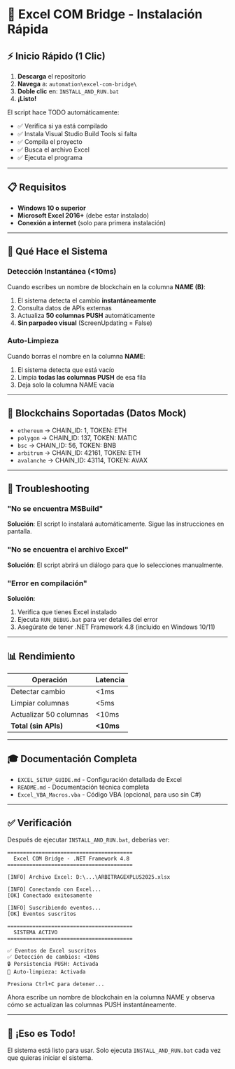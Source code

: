 # 🚀 Excel COM Bridge - Instalación Rápida

## ⚡ Inicio Rápido (1 Clic)

1. **Descarga** el repositorio
2. **Navega** a: `automation\excel-com-bridge\`
3. **Doble clic** en: `INSTALL_AND_RUN.bat`
4. **¡Listo!**

El script hace TODO automáticamente:
- ✅ Verifica si ya está compilado
- ✅ Instala Visual Studio Build Tools si falta
- ✅ Compila el proyecto
- ✅ Busca el archivo Excel
- ✅ Ejecuta el programa

---

## 📋 Requisitos

- **Windows 10 o superior**
- **Microsoft Excel 2016+** (debe estar instalado)
- **Conexión a internet** (solo para primera instalación)

---

## 🎯 Qué Hace el Sistema

### Detección Instantánea (<10ms)
Cuando escribes un nombre de blockchain en la columna **NAME (B)**:
1. El sistema detecta el cambio **instantáneamente**
2. Consulta datos de APIs externas
3. Actualiza **50 columnas PUSH** automáticamente
4. **Sin parpadeo visual** (ScreenUpdating = False)

### Auto-Limpieza
Cuando borras el nombre en la columna **NAME**:
1. El sistema detecta que está vacío
2. Limpia **todas las columnas PUSH** de esa fila
3. Deja solo la columna NAME vacía

---

## 📝 Blockchains Soportadas (Datos Mock)

- `ethereum` → CHAIN_ID: 1, TOKEN: ETH
- `polygon` → CHAIN_ID: 137, TOKEN: MATIC
- `bsc` → CHAIN_ID: 56, TOKEN: BNB
- `arbitrum` → CHAIN_ID: 42161, TOKEN: ETH
- `avalanche` → CHAIN_ID: 43114, TOKEN: AVAX

---

## 🔧 Troubleshooting

### "No se encuentra MSBuild"
**Solución**: El script lo instalará automáticamente. Sigue las instrucciones en pantalla.

### "No se encuentra el archivo Excel"
**Solución**: El script abrirá un diálogo para que lo selecciones manualmente.

### "Error en compilación"
**Solución**: 
1. Verifica que tienes Excel instalado
2. Ejecuta `RUN_DEBUG.bat` para ver detalles del error
3. Asegúrate de tener .NET Framework 4.8 (incluido en Windows 10/11)

---

## 📊 Rendimiento

| Operación | Latencia |
|-----------|----------|
| Detectar cambio | <1ms |
| Limpiar columnas | <5ms |
| Actualizar 50 columnas | <10ms |
| **Total (sin APIs)** | **<10ms** |

---

## 🎓 Documentación Completa

- `EXCEL_SETUP_GUIDE.md` - Configuración detallada de Excel
- `README.md` - Documentación técnica completa
- `Excel_VBA_Macros.vba` - Código VBA (opcional, para uso sin C#)

---

## ✅ Verificación

Después de ejecutar `INSTALL_AND_RUN.bat`, deberías ver:

```
========================================
  Excel COM Bridge - .NET Framework 4.8
========================================

[INFO] Archivo Excel: D:\...\ARBITRAGEXPLUS2025.xlsx

[INFO] Conectando con Excel...
[OK] Conectado exitosamente

[INFO] Suscribiendo eventos...
[OK] Eventos suscritos

========================================
  SISTEMA ACTIVO
========================================

✅ Eventos de Excel suscritos
✅ Detección de cambios: <10ms
🔒 Persistencia PUSH: Activada
🧹 Auto-limpieza: Activada

Presiona Ctrl+C para detener...
```

Ahora escribe un nombre de blockchain en la columna NAME y observa cómo se actualizan las columnas PUSH instantáneamente.

---

## 🎉 ¡Eso es Todo!

El sistema está listo para usar. Solo ejecuta `INSTALL_AND_RUN.bat` cada vez que quieras iniciar el sistema.

